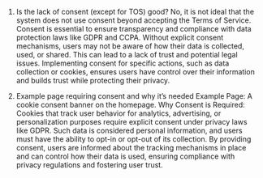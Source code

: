 1. Is the lack of consent (except for TOS) good?
No, it is not ideal that the system does not use consent beyond accepting the Terms of Service. Consent is essential to ensure transparency and compliance with data protection laws like GDPR and CCPA. Without explicit consent mechanisms, users may not be aware of how their data is collected, used, or shared. This can lead to a lack of trust and potential legal issues. Implementing consent for specific actions, such as data collection or cookies, ensures users have control over their information and builds trust while protecting their privacy.

2. Example page requiring consent and why it’s needed
Example Page: A cookie consent banner on the homepage.
Why Consent is Required: Cookies that track user behavior for analytics, advertising, or personalization purposes require explicit consent under privacy laws like GDPR. Such data is considered personal information, and users must have the ability to opt-in or opt-out of its collection. By providing consent, users are informed about the tracking mechanisms in place and can control how their data is used, ensuring compliance with privacy regulations and fostering user trust.


